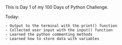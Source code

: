 This is Day 1 of my 100 Days of Python Challenge.

Today:

    - Output to the terminal with the print() function
    - Collected user input with the input() function
    - Learned the python commenting methods 
    - Learned how to store data with variables
